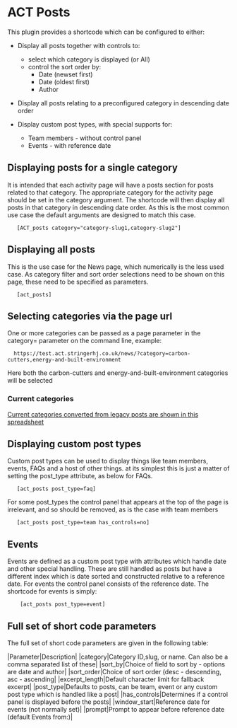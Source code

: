 # ACT Posts

This plugin provides a shortcode which can be configured to either:

+ Display all posts together with controls to:
   + select which category is displayed (or All)
   + control the sort order by:
       + Date (newset first)
       + Date (oldest first)
       + Author

+ Display all posts relating to a preconfigured category in descending date order
+ Display custom post types, with special supports for:
   + Team members - without control panel
   + Events - with reference date

## Displaying posts for a single category
It is intended that each activity page will have a posts section for posts related to that category.
The appropriate category for the activity page should be set in the category argument.
The shortcode will then display all posts in that category in descending date order.
As this is the most common use case the default arguments are designed to match this case.
```
   [ACT_posts category="category-slug1,category-slug2"]
```

## Displaying all posts

This is the use case for the News page, which numerically is the less used case.
As category filter and sort order selections need to be shown on this page, these need to be specified as parameters.

```
   [act_posts]
```

## Selecting categories via the page url
One or more categories can be passed as a page parameter in the category= parameter on the command line,
            example:
```
  https://test.act.stringerhj.co.uk/news/?category=carbon-cutters,energy-and-built-environment
```
Here both the carbon-cutters and energy-and-built-environment categories will be selected</p>

### Current categories

[Current categories converted from legacy posts are shown in this spreadsheet](https://sites.stringerhj.co.uk/ACT/WP_plugins/category_mapping.xlsx) 

## Displaying custom post types
Custom post types can be used to display things like team members, events, FAQs and a host of other things.
at its simplest this is just a matter of setting the post_type attribute, as below for FAQs.
```
   [act_posts post_type=faq]
```
For some post_types the control panel that appears at the top of the page is irrelevant, and so should be removed, as is the case with team members
```
   [act_posts post_type=team has_controls=no]
```

## Events

Events are defined as a custom post type with attributes which handle date and other special handling. 
These are still handled as posts but have a different index which is date sorted and constructed relative to a reference date.
For events the control panel consists of the reference date. The shortcode for events is simply:
```
    [act_posts post_type=event]
```

## Full set of short code parameters

The full set of short code parameters are given in the following table:

|Parameter|Description|
|category|Category ID,slug, or name. Can also be a comma separated list of these|
|sort_by|Choice of field to sort by - options are date and author|
|sort_order|Choice of sort order (desc - descending, asc - ascending|
|excerpt_length|Default character limit for fallback excerpt|
|post_type|Defaults to posts, can be team, event or any custom post type which is handled like a post|
|has_controls|Determines if a control panel is displayed before the posts|
|window_start|Reference date for events (not normally set)|
|prompt|Prompt to appear before reference date (default Events from:)|
